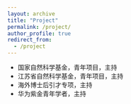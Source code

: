 ```yaml
---
layout: archive
title: "Project"
permalink: /project/
author_profile: true
redirect_from:
  - /project
---
```


- 国家自然科学基金，青年项目，主持
- 江苏省自然科学基金，青年项目，主持
- 海外博士后引才专项，主持
- 华为紫金青年学者，主持

